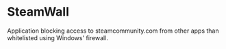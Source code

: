 SteamWall
=========

Application blocking access to steamcommunity.com from other apps than whitelisted using Windows' firewall.
